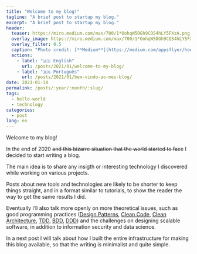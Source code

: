 ```yaml
---
title: "Welcome to my blog!"
tagline: "A brief post to startup my blog."
excerpt: "A brief post to startup my blog."
header:
  teaser: https://miro.medium.com/max/700/1*OohqW5DGh9CQS4hLY5FXzA.png
  overlay_image: https://miro.medium.com/max/700/1*OohqW5DGh9CQS4hLY5FXzA.png
  overlay_filter: 0.5
  caption: "Photo credit: [**Medium**](https://medium.com/appsflyer/how-can-hello-world-program-effect-the-way-you-think-about-programing-3be5cefdaf8c)"
  actions:
    - label: "🇺🇸 English"
      url: /posts/2021/01/welcome-to-my-blog/
    - label: "🇧🇷 Português"
      url: /posts/2021/01/bem-vindo-ao-meu-blog/
date: 2021-01-18
permalink: /posts/:year/:month/:slug/
tags:
  - hello-world
  - technology
categories:
  - post
lang: en
---
```


Welcome to my blog!

In the end of 2020 ~~and this bizarre situation that the world started to face~~ I decided to start writing a blog.

The main idea is to share any insigth or interesting technology I discovered while working on various projects.

Posts about new tools and technologies are likely to be shorter to keep things straight, and in a format similar to tutorials, to show the reader the way to get the same results I did.

Eventually I’ll also talk more openly on more theoretical issues,
such as good programming practices ([Design Patterns]({{base_path}}/tags/#design-patterns), [Clean Code]({{base_path}}/tags/#clean-code), [Clean Architecture]({{base_path}}/tags/#clean-architecture), [TDD]({{base_path}}/tags/#tdd), [BDD]({{base_path}}/tags/#bdd), [DDD]({{base_path}}/tags/#ddd)) and the challenges on designing scalable software, in addition to information security and data science.

In a next post I will talk about how I built the entire infrastructure for making this blog available, so that the writing is minimalist and quite simple.
